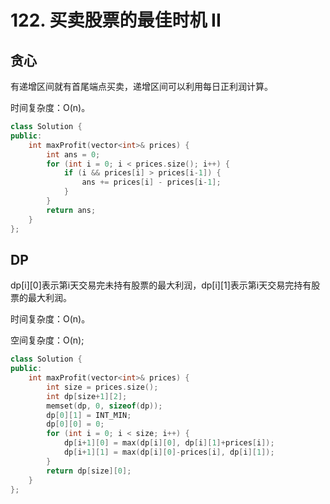 # 122. 买卖股票的最佳时机 II

## 贪心

有递增区间就有首尾端点买卖，递增区间可以利用每日正利润计算。

时间复杂度：O(n)。

```cpp
class Solution {
public:
    int maxProfit(vector<int>& prices) {
        int ans = 0;
        for (int i = 0; i < prices.size(); i++) {
            if (i && prices[i] > prices[i-1]) {
                ans += prices[i] - prices[i-1];
            }
        }
        return ans;
    }
};
```

## DP

dp[i][0]表示第i天交易完未持有股票的最大利润，dp[i][1]表示第i天交易完持有股票的最大利润。

时间复杂度：O(n)。

空间复杂度：O(n);

```cpp
class Solution {
public:
    int maxProfit(vector<int>& prices) {
        int size = prices.size();
        int dp[size+1][2];
        memset(dp, 0, sizeof(dp));
        dp[0][1] = INT_MIN;
        dp[0][0] = 0;
        for (int i = 0; i < size; i++) {
            dp[i+1][0] = max(dp[i][0], dp[i][1]+prices[i]);
            dp[i+1][1] = max(dp[i][0]-prices[i], dp[i][1]);
        }
        return dp[size][0];
    }
};
```